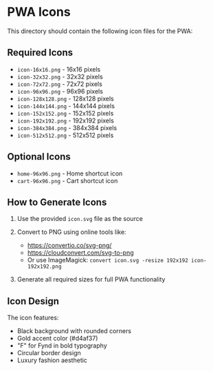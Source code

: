 # PWA Icons

This directory should contain the following icon files for the PWA:

## Required Icons

- `icon-16x16.png` - 16x16 pixels
- `icon-32x32.png` - 32x32 pixels  
- `icon-72x72.png` - 72x72 pixels
- `icon-96x96.png` - 96x96 pixels
- `icon-128x128.png` - 128x128 pixels
- `icon-144x144.png` - 144x144 pixels
- `icon-152x152.png` - 152x152 pixels
- `icon-192x192.png` - 192x192 pixels
- `icon-384x384.png` - 384x384 pixels
- `icon-512x512.png` - 512x512 pixels

## Optional Icons

- `home-96x96.png` - Home shortcut icon
- `cart-96x96.png` - Cart shortcut icon

## How to Generate Icons

1. Use the provided `icon.svg` file as the source
2. Convert to PNG using online tools like:
   - https://convertio.co/svg-png/
   - https://cloudconvert.com/svg-to-png
   - Or use ImageMagick: `convert icon.svg -resize 192x192 icon-192x192.png`

3. Generate all required sizes for full PWA functionality

## Icon Design

The icon features:
- Black background with rounded corners
- Gold accent color (#d4af37)
- "F" for Fynd in bold typography
- Circular border design
- Luxury fashion aesthetic

